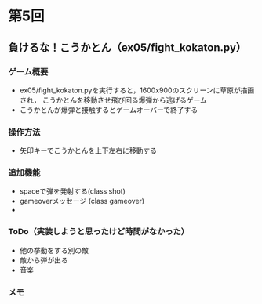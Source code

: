 # 第5回
## 負けるな！こうかとん（ex05/fight_kokaton.py）

### ゲーム概要
- ex05/fight_kokaton.pyを実行すると，1600x900のスクリーンに草原が描画され，
こうかとんを移動させ飛び回る爆弾から逃げるゲーム
- こうかとんが爆弾と接触するとゲームオーバーで終了する

### 操作方法
- 矢印キーでこうかとんを上下左右に移動する

### 追加機能
- spaceで弾を発射する(class shot)
- gameoverメッセージ (class gameover)
-
### ToDo（実装しようと思ったけど時間がなかった）
- 他の挙動をする別の敵
- 敵から弾が出る
- 音楽

### メモ